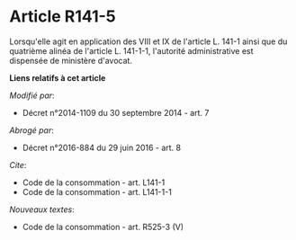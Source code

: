 # Article R141-5

Lorsqu'elle agit en application des VIII et IX de l'article L. 141-1 ainsi que du quatrième alinéa de l'article L. 141-1-1,
l'autorité administrative est dispensée de ministère d'avocat.

**Liens relatifs à cet article**

_Modifié par_:

  - Décret n°2014-1109 du 30 septembre 2014 - art. 7

_Abrogé par_:

  - Décret n°2016-884 du 29 juin 2016 - art. 8

_Cite_:

  - Code de la consommation - art. L141-1
  - Code de la consommation - art. L141-1-1

_Nouveaux textes_:

  - Code de la consommation - art. R525-3 (V)
